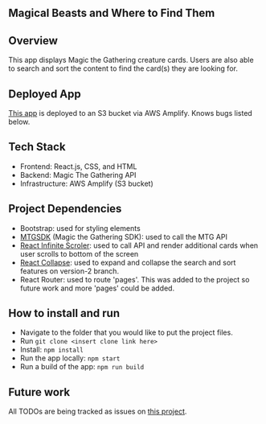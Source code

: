 ## Magical Beasts and Where to Find Them

## Overview
This app displays Magic the Gathering creature cards. Users are also able to search and sort the content to find the card(s) they are looking for.

## Deployed App
[This app](https://version-2.d1zgtpa0mw5cra.amplifyapp.com/) is deployed to an S3 bucket via AWS Amplify. Knows bugs listed below.

## Tech Stack
- Frontend: React.js, CSS, and HTML
- Backend: Magic The Gathering API
- Infrastructure: AWS Amplify (S3 bucket)

## Project Dependencies
- Bootstrap: used for styling elements
- [MTGSDK](https://github.com/MagicTheGathering/mtg-sdk-javascript) (Magic the Gathering SDK): used to call the MTG API
- [React Infinite Scroler](https://www.npmjs.com/package/react-infinite-scroller): used to call API and render additional cards when user scrolls to bottom of the screen
- [React Collapse](https://www.npmjs.com/package/react-collapse): used to expand and collapse the search and sort features on version-2 branch.
- React Router: used to route 'pages'. This was added to the project so future work and more 'pages' could be added.

## How to install and run
- Navigate to the folder that you would like to put the project files.
- Run `git clone <insert clone link here>`
- Install: `npm install`
- Run the app locally: `npm start`
- Run a build of the app: `npm run build`

## Future work
All TODOs are being tracked as issues on [this project](https://github.com/amythetester/magic-cards/issues).
